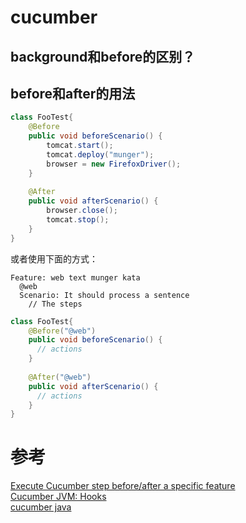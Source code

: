# cucumber
## background和before的区别？


## before和after的用法
```java
class FooTest{
    @Before
    public void beforeScenario() {
        tomcat.start();
        tomcat.deploy("munger");
        browser = new FirefoxDriver();
    }
    
    @After
    public void afterScenario() {
        browser.close();
        tomcat.stop();
    }
}
```
或者使用下面的方式：
```text
Feature: web text munger kata
  @web
  Scenario: It should process a sentence
    // The steps
```

```java
class FooTest{
    @Before("@web")
    public void beforeScenario() {
      // actions
    }
    
    @After("@web")
    public void afterScenario() {
      // actions
    }
}
```


# 参考
[Execute Cucumber step before/after a specific feature](https://stackoverflow.com/questions/18856458/execute-cucumber-step-before-after-a-specific-feature)  
[Cucumber JVM: Hooks](https://zsoltfabok.com/blog/2012/09/cucumber-jvm-hooks/)    
[cucumber java](https://cucumber.io/docs/reference/jvm#java)  
